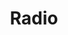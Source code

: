 ---
title: Radio
about:
    header: Why I do this?
    description: This is just a little hobby of mine.  Will DJ here from time to so sit back and enjoy the toons.  If you would like to know when I am going live you can join my discord community as I will post it there. Here's the <a href="https://discordapp.com/invite/A9x3qEN">Invite</a>
header: 
    enabled: true
    title: Radio
songrequests:
    enabled: true
details:
    -
        title: 'Title:'
        dataType: title
        dataUsername: mrdemonwolf
    -
        title: Current Song
        dataType: song
        dataUsername: mrdemonwolf
    -
        title: Current Listeners
        dataType: listeners
        dataUsername: mrdemonwolf
    -
        title: Status
        dataType: server
        dataUsername: mrdemonwolf
---